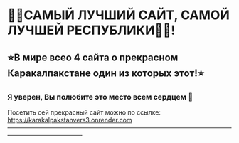 # 🐫✨САМЫЙ ЛУЧШИЙ САЙТ, САМОЙ ЛУЧШЕЙ РЕСПУБЛИКИ🐫✨!
## ⭐В мире всео 4 сайта о прекрасном Каракалпакстане один из которых этот!⭐
### Я уверен, Вы полюбите это место всем сердцем 🧡 

Посетить сей прекрасный сайт можно по ссылке: https://karakalpakstanvers3.onrender.com
————————————————————————————————————————————————
